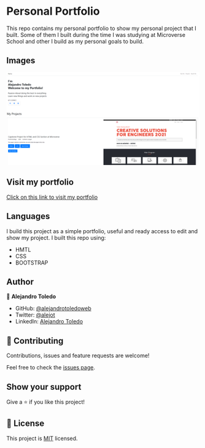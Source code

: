 # Personal Portfolio

This repo contains my personal portfolio to show my personal project that I built.
Some of them I built during the time I was studying at Microverse School and other I build as my personal goals to build.


## Images

![screenshot](images/Screenshot-main-page.png)

## Visit my portfolio 

[Click on this link to visit my portfolio](https://rawcdn.githack.com/alejandrotoledoweb/Portfolio-template-1/c85fec7ba7516934f641786ab316f8ce9c65a21e/index.html)

## Languages

I build this project as a simple portfolio, useful and ready access to edit and show my project.
 I built this repo using:

 - HMTL
 - CSS
 - BOOTSTRAP

 ## Author

👤 **Alejandro Toledo**

- GitHub: [@alejandrotoledoweb](https://github.com/alejandrotoledoweb)
- Twitter: [@alejot](https://twitter.com/alejot) 
- LinkedIn: [Alejandro Toledo](https://www.linkedin.com/in/alejandro-toledo-3b444b109/) 

## 🤝 Contributing

Contributions, issues and feature requests are welcome!

Feel free to check the [issues page](issues/).

## Show your support

Give a ⭐️ if you like this project!


## 📝 License

This project is [MIT](https://opensource.org/licenses/MIT) licensed.

